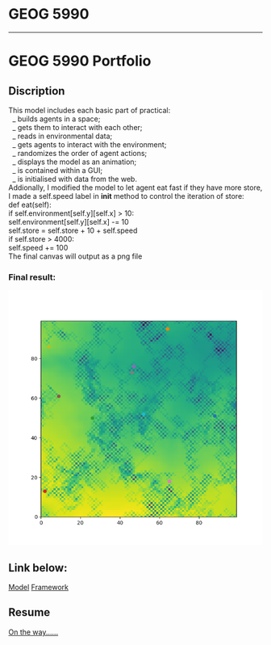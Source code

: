 # GEOG 5990

---

# GEOG 5990 Portfolio

## Discription

This model includes each basic part of practical:<br/>
&nbsp;&nbsp;_ builds agents in a space;<br/>
&nbsp;&nbsp;_ gets them to interact with each other;<br/>
&nbsp;&nbsp;_ reads in environmental data;<br/>
&nbsp;&nbsp;_ gets agents to interact with the environment;<br/>
&nbsp;&nbsp;_ randomizes the order of agent actions;<br/>
&nbsp;&nbsp;_ displays the model as an animation;<br/>
&nbsp;&nbsp;_ is contained within a GUI;<br/>
&nbsp;&nbsp;_ is initialised with data from the web.<br/>
Addionally, I modified the model to let agent eat fast if they have more store, I made a self.speed label in **init** method to control the iteration of store:<br/>
def eat(self):<br/>
if self.environment[self.y][self.x] > 10:<br/>
self.environment[self.y][self.x] -= 10<br/>
self.store = self.store + 10 + self.speed<br/>
if self.store > 4000:<br/>
self.speed += 100<br/>
The final canvas will output as a png file <br/>

### Final result:

<img src="./temp.png">

## Link below:

<a href="https://raw.githubusercontent.com/ethan20201996/ethan20201996.github.io/main/model.py">Model<a>
<a href="https://raw.githubusercontent.com/ethan20201996/ethan20201996.github.io/main/agentframework.py">Framework<a>

## Resume

<a href="https://ethan20201996.github.io/homepage.html">On the way......<a>
